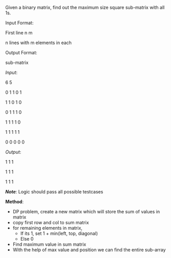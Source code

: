 Given a binary matrix, find out the maximum size square sub-matrix with all 1s.

Input Format:

First line n m

n lines with m elements in each


Output Format:

sub-matrix


*Input*: 

6 5

0 1 1 0 1

1 1 0 1 0

0 1 1 1 0

1 1 1 1 0 

1 1 1 1 1

0 0 0 0 0


*Output*: 

1 1 1

1 1 1

1 1 1


__*Note*__: Logic should pass all possible testcases


**Method**:
- DP problem, create a new matrix which will store the sum of values in matrix
- copy first row and col to sum matrix
- for remaining elements in matrix,
  * If its 1, set 1 + min(left, top, diagonal) 
  * Else 0
- Find maximum value in sum matrix 
- With the help of max value and position we can find the entire sub-array
